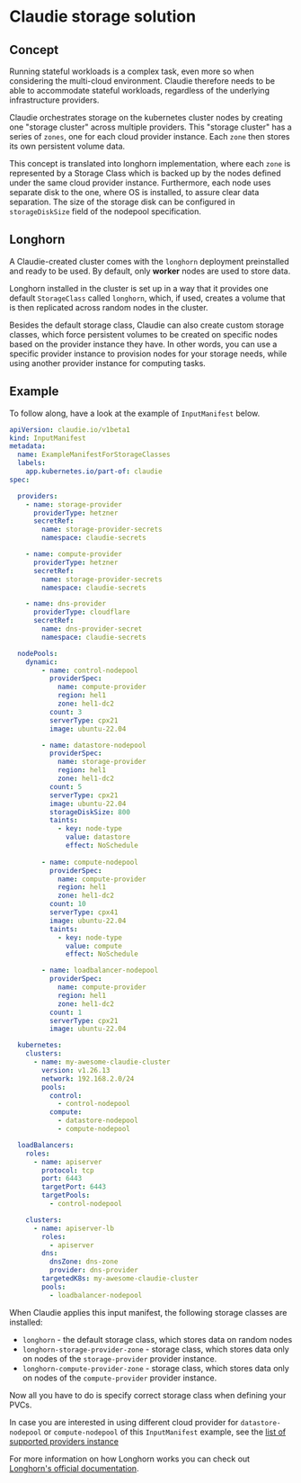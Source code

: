 # Claudie storage solution

## Concept

Running stateful workloads is a complex task, even more so when considering the multi-cloud environment. Claudie therefore needs to be able to accommodate stateful workloads, regardless of the underlying infrastructure providers.

Claudie orchestrates storage on the kubernetes cluster nodes by creating one "storage cluster" across multiple providers. This "storage cluster" has a series of `zones`, one for each cloud provider instance. Each `zone` then stores its own persistent volume data.

This concept is translated into longhorn implementation, where each `zone` is represented by a Storage Class which is backed up by the nodes defined under the same cloud provider instance. Furthermore, each node uses separate disk to the one, where OS is installed, to assure clear data separation. The size of the storage disk can be configured in `storageDiskSize` field of the nodepool specification.

## Longhorn

A Claudie-created cluster comes with the `longhorn` deployment preinstalled and ready to be used. By default, only **worker** nodes are used to store data.

Longhorn installed in the cluster is set up in a way that it provides one default `StorageClass` called `longhorn`, which, if used, creates a volume that is then replicated across random nodes in the cluster.

Besides the default storage class, Claudie can also create custom storage classes, which force persistent volumes to be created on specific nodes based on the provider instance they have. In other words, you can use a specific provider instance to provision nodes for your storage needs, while using another provider instance for computing tasks.

## Example

To follow along, have a look at the example of `InputManifest` below.

``` yaml title="storage-classes-example.yaml"
apiVersion: claudie.io/v1beta1
kind: InputManifest
metadata:
  name: ExampleManifestForStorageClasses
  labels:
    app.kubernetes.io/part-of: claudie
spec:

  providers:
    - name: storage-provider
      providerType: hetzner
      secretRef:
        name: storage-provider-secrets
        namespace: claudie-secrets

    - name: compute-provider
      providerType: hetzner
      secretRef:
        name: storage-provider-secrets
        namespace: claudie-secrets

    - name: dns-provider
      providerType: cloudflare
      secretRef:
        name: dns-provider-secret
        namespace: claudie-secrets

  nodePools:
    dynamic:
        - name: control-nodepool
          providerSpec:
            name: compute-provider
            region: hel1
            zone: hel1-dc2
          count: 3
          serverType: cpx21
          image: ubuntu-22.04

        - name: datastore-nodepool
          providerSpec:
            name: storage-provider
            region: hel1
            zone: hel1-dc2
          count: 5
          serverType: cpx21
          image: ubuntu-22.04
          storageDiskSize: 800
          taints:
            - key: node-type
              value: datastore
              effect: NoSchedule
  
        - name: compute-nodepool
          providerSpec:
            name: compute-provider
            region: hel1
            zone: hel1-dc2
          count: 10
          serverType: cpx41
          image: ubuntu-22.04
          taints:
            - key: node-type
              value: compute
              effect: NoSchedule

        - name: loadbalancer-nodepool
          providerSpec:
            name: compute-provider
            region: hel1
            zone: hel1-dc2
          count: 1
          serverType: cpx21
          image: ubuntu-22.04

  kubernetes:
    clusters:
      - name: my-awesome-claudie-cluster
        version: v1.26.13
        network: 192.168.2.0/24
        pools:
          control:
            - control-nodepool
          compute:
            - datastore-nodepool
            - compute-nodepool

  loadBalancers:
    roles:
      - name: apiserver
        protocol: tcp
        port: 6443
        targetPort: 6443
        targetPools: 
          - control-nodepool

    clusters:
      - name: apiserver-lb
        roles:
          - apiserver
        dns:
          dnsZone: dns-zone
          provider: dns-provider
        targetedK8s: my-awesome-claudie-cluster
        pools:
          - loadbalancer-nodepool
```

When Claudie applies this input manifest, the following storage classes are installed:

- `longhorn` - the default storage class, which stores data on random nodes
- `longhorn-storage-provider-zone` - storage class, which stores data only on nodes of the `storage-provider` provider instance.
- `longhorn-compute-provider-zone` - storage class, which stores data only on nodes of the `compute-provider` provider instance.

Now all you have to do is specify correct storage class when defining your PVCs.

In case you are interested in using different cloud provider for `datastore-nodepool` or `compute-nodepool` of this `InputManifest` example, see the [list of supported providers instance](../getting-started/detailed-guide.md#supported-providers)

For more information on how Longhorn works you can check out [Longhorn's official documentation](https://longhorn.io/docs/1.4.0/what-is-longhorn/).
